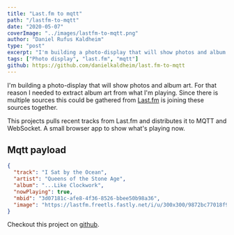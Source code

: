 ```yaml
---
title: "Last.fm to mqtt"
path: "/lastfm-to-mqtt"
date: "2020-05-07"
coverImage: "../images/lastfm-to-mqtt.png"
author: "Daniel Rufus Kaldheim"
type: "post"
excerpt: "I'm building a photo-display that will show photos and album art. For that reason I needed to extract album art from what I'm playing. Since there is multiple sources this could be gathered from Last.fm is joining these sources together."
tags: ["Photo display", "last.fm", "mqtt"]
github: https://github.com/danielkaldheim/last.fm-to-mqtt
---
```


I'm building a photo-display that will show photos and album art. For that reason I needed to extract album art from what I'm playing. Since there is multiple sources this could be gathered from [Last.fm](https://last.fm) is joining these sources together.

This projects pulls recent tracks from Last.fm and distributes it to MQTT and WebSocket. A small browser app to show what's playing now.

## Mqtt payload

```json
{
  "track": "I Sat by the Ocean",
  "artist": "Queens of the Stone Age",
  "album": "...Like Clockwork",
  "nowPlaying": true,
  "mbid": "3d07181c-afe8-4f36-8526-bbee50b98a36",
  "image": "https://lastfm.freetls.fastly.net/i/u/300x300/9872bc77018f9ba97f4bf504e25e1380.png"
}

```

Checkout this project on [github](https://github.com/danielkaldheim/last.fm-to-mqtt).
